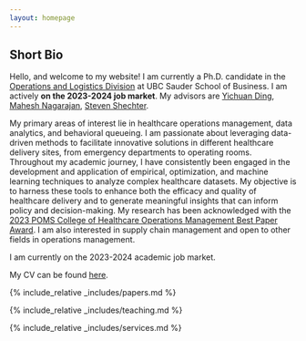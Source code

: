 ```yaml
---
layout: homepage
---
```


## Short Bio

Hello, and welcome to my website! I am currently a Ph.D. candidate in the [Operations and Logistics Division](https://www.sauder.ubc.ca/thought-leadership/divisions/operations-and-logistics) at UBC Sauder School of Business. I am actively **on the 2023-2024 job market**. My advisors are [Yichuan Ding](https://www.mcgill.ca/desautels/yichuan-daniel-ding), [Mahesh Nagarajan](https://www.sauder.ubc.ca/people/mahesh-nagarajan), [Steven Shechter](https://www.sauder.ubc.ca/people/steven-shechter).

My primary areas of interest lie in healthcare operations management, data analytics, and behavioral queueing. I am passionate about leveraging data-driven methods to facilitate innovative solutions in different healthcare delivery sites, from emergency departments to operating rooms. Throughout my academic journey, I have consistently been engaged in the development and application of empirical, optimization, and machine learning techniques to analyze complex healthcare datasets. My objective is to harness these tools to enhance both the efficacy and quality of healthcare delivery and to generate meaningful insights that can inform policy and decision-making. My research has been acknowledged with the [2023 POMS College of Healthcare Operations Management Best Paper Award](https://www.linkedin.com/posts/xin-david-ding-5b5b618_conference-education-poms-activity-7067906007045156864-xIVs?utm_source=share&utm_medium=member_desktop). I am also interested in supply chain management and open to other fields in operations management. 

I am currently on the 2023-2024 academic job market.

My CV can be found [here](assets/files/yiwen_cv.pdf).

{% include_relative _includes/papers.md %}

{% include_relative _includes/teaching.md %} 

{% include_relative _includes/services.md %}
